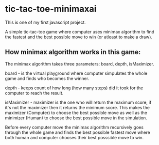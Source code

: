 # tic-tac-toe-minimaxai
This is one of my first javascript project. 

A simple tic-tac-toe game where computer uses minimax algorithm to find the fastest and the best possible move to win (or atleast to make a draw).

## How minimax algorithm works in this game:
The minimax algorithm takes three parameters: board, depth, isMaximizer.

board - is the virtual playground where computer simpulates the whole game and finds who becomes the winner.

depth - keeps count of how long (how many steps) did it took for the computer to reach the result.

isMaximizer - maximizer is the one who will return the maximum score, if it's not the maximizer then it returns the minimum score. This makes the maximizer (Computer) to choose the best possible move as well as the minimizer (Human) to choose the best possible move in the simulation.

Before every computer move the minimax algorithm recursively goes through the whole game and finds the best possible fastest move where both human and computer chooses their best posssible move to win.
